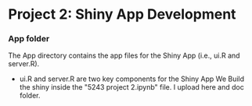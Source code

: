 # Project 2: Shiny App Development
### App folder

The App directory contains the app files for the Shiny App (i.e., ui.R and server.R).
 - ui.R and server.R are two key components for the Shiny App 
We Build the shiny inside the "5243 project 2.ipynb" file. I upload here and doc folder.
